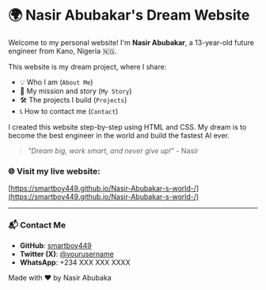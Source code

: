 # 🌍 Nasir Abubakar's Dream Website

Welcome to my personal website! I'm **Nasir Abubakar**, a 13-year-old future engineer from Kano, Nigeria 🇳🇬.

This website is my dream project, where I share:
- 💡 Who I am (`About Me`)
- 🚀 My mission and story (`My Story`)
- 🛠️ The projects I build (`Projects`)
- 📞 How to contact me (`Contact`)

I created this website step-by-step using HTML and CSS. My dream is to become the best engineer in the world and build the fastest AI ever.

> *"Dream big, work smart, and never give up!"* - Nasir

### 🌐 Visit my live website:
[https://smartboy449.github.io/Nasir-Abubakar-s-world-/](https://smartboy449.github.io/Nasir-Abubakar-s-world-/)

---

### 📬 Contact Me
- **GitHub**: [smartboy449](https://github.com/smartboy449)
- **Twitter (X)**: [@yourusername](https://x.com/yourusername)
- **WhatsApp**: +234 XXX XXX XXXX

Made with ❤️ by Nasir Abubaka
